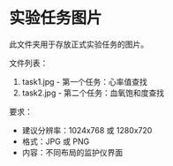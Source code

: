 # 实验任务图片

此文件夹用于存放正式实验任务的图片。

文件列表：
1. task1.jpg - 第一个任务：心率值查找
2. task2.jpg - 第二个任务：血氧饱和度查找

要求：
- 建议分辨率：1024x768 或 1280x720
- 格式：JPG 或 PNG
- 内容：不同布局的监护仪界面 